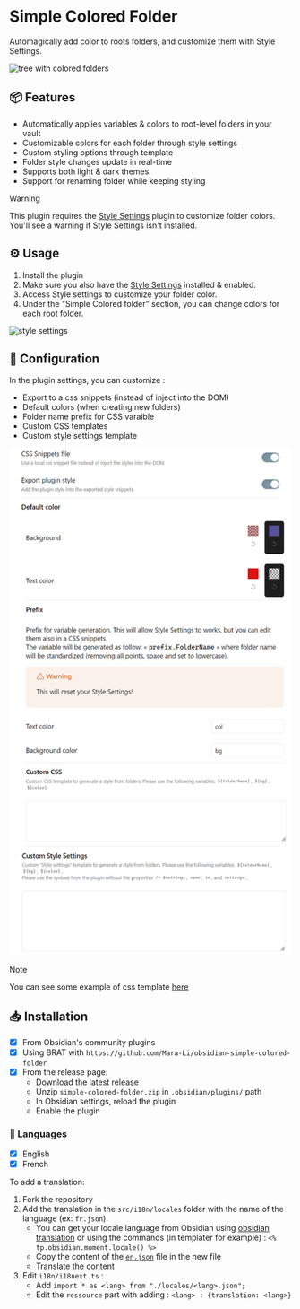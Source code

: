 # Simple Colored Folder

Automagically add color to roots folders, and customize them with Style Settings.

![tree with colored folders](./docs/assets/default_color.png)

## 📦 Features

- Automatically applies variables & colors to root-level folders in your vault
- Customizable colors for each folder through style settings
- Custom styling options through template
- Folder style changes update in real-time
- Supports both light & dark themes
- Support for renaming folder while keeping styling

> [!warning]
> This plugin requires the [Style Settings](https://github.com/mgmeyers/obsidian-style-settings) plugin to customize folder colors. You'll see a warning if Style Settings isn't installed.

## ⚙️ Usage

1. Install the plugin
2. Make sure you also have the [Style Settings](https://github.com/mgmeyers/obsidian-style-settings) installed & enabled.
3. Access Style settings to customize your folder color.
4. Under the "Simple Colored folder" section, you can change colors for each root folder.

![style settings](./docs/assets/style_settings.png)


## 🎨 Configuration

In the plugin settings, you can customize :
- Export to a css snippets (instead of inject into the DOM)
- Default colors (when creating new folders)
- Folder name prefix for CSS varaible
- Custom CSS templates
- Custom style settings template

![settings](./docs/assets/plugin_settings.png)

> [!NOTE]
> You can see some example of css template [here](./docs/snippets.md)

## 📥 Installation

- [x] From Obsidian's community plugins
- [x] Using BRAT with `https://github.com/Mara-Li/obsidian-simple-colored-folder`
- [x] From the release page: 
    - Download the latest release
    - Unzip `simple-colored-folder.zip` in `.obsidian/plugins/` path
    - In Obsidian settings, reload the plugin
    - Enable the plugin


### 🎼 Languages

- [x] English
- [x] French

To add a translation:
1. Fork the repository
2. Add the translation in the `src/i18n/locales` folder with the name of the language (ex: `fr.json`). 
    - You can get your locale language from Obsidian using [obsidian translation](https://github.com/obsidianmd/obsidian-translations) or using the commands (in templater for example) : `<% tp.obsidian.moment.locale() %>`
    - Copy the content of the [`en.json`](./src/i18n/locales/en.json) file in the new file
    - Translate the content
3. Edit `i18n/i18next.ts` :
    - Add `import * as <lang> from "./locales/<lang>.json";`
    - Edit the `ressource` part with adding : `<lang> : {translation: <lang>}`

